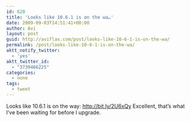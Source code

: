 ```yaml
---
id: 620
title: 'Looks like 10.6.1 is on the wa…'
date: 2009-09-03T14:51:41+00:00
author: Avi
layout: post
guid: http://aviflax.com/post/looks-like-10-6-1-is-on-the-wa/
permalink: /post/looks-like-10-6-1-is-on-the-wa/
aktt_notify_twitter:
  - 'yes'
aktt_twitter_id:
  - "3739466225"
categories:
  - none
tags:
  - tweet
---
```

Looks like 10.6.1 is on the way: <a href="http://bit.ly/2U6xQy" rel="nofollow">http://bit.ly/2U6xQy</a> Excellent, that&#8217;s what I&#8217;ve been waiting for before I upgrade.